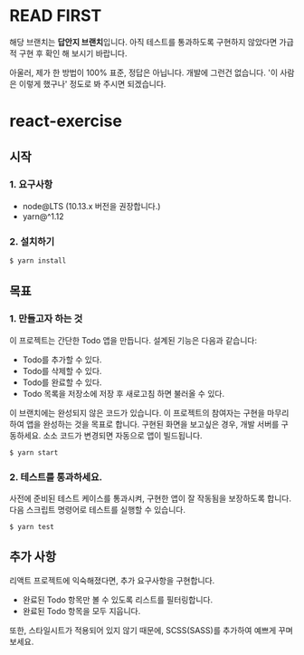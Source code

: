 # READ FIRST

해당 브랜치는 **답안지 브랜치**입니다. 아직 테스트를 통과하도록 구현하지 않았다면 가급적 구현 후 확인 해 보시기 바랍니다.

아울러, 제가 한 방법이 100% 표준, 정답은 아닙니다. 개발에 그런건 없습니다. '이 사람은 이렇게 했구나' 정도로 봐 주시면 되겠습니다.

# react-exercise

## 시작

### 1. 요구사항

- node@LTS (10.13.x 버전을 권장합니다.)
- yarn@^1.12

### 2. 설치하기

```
$ yarn install
```

## 목표

### 1. 만들고자 하는 것

이 프로젝트는 간단한 Todo 앱을 만듭니다. 설계된 기능은 다음과 같습니다:

- Todo를 추가할 수 있다.
- Todo를 삭제할 수 있다.
- Todo를 완료할 수 있다.
- Todo 목록을 저장소에 저장 후 새로고침 하면 불러올 수 있다.

이 브랜치에는 완성되지 않은 코드가 있습니다. 이 프로젝트의 참여자는 구현을 마무리하여 앱을 완성하는 것을 목표로 합니다.
구현된 화면을 보고싶은 경우, 개발 서버를 구동하세요. 소소 코드가 변경되면 자동으로 앱이 빌드됩니다.

```
$ yarn start
```

### 2. 테스트를 통과하세요.

사전에 준비된 테스트 케이스를 통과시켜, 구현한 앱이 잘 작동됨을 보장하도록 합니다. 다음 스크립트 명령어로 테스트를 실행할 수 있습니다.

```
$ yarn test
```

## 추가 사항

리액트 프로젝트에 익숙해졌다면, 추가 요구사항을 구현합니다.

- 완료된 Todo 항목만 볼 수 있도록 리스트를 필터링합니다.
- 완료된 Todo 항목을 모두 지웁니다.

또한, 스타일시트가 적용되어 있지 않기 때문에, SCSS(SASS)를 추가하여 예쁘게 꾸며보세요. 
